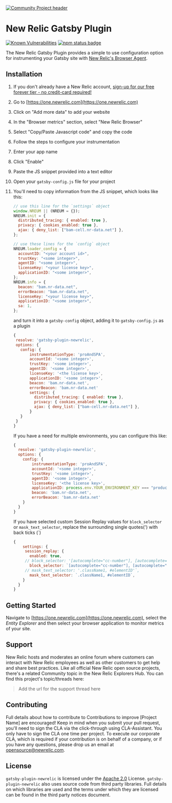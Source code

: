[![Community Project header](https://github.com/newrelic/open-source-office/raw/master/examples/categories/images/Community_Project.png)](https://github.com/newrelic/open-source-office/blob/master/examples/categories/index.md#community-project)

# New Relic Gatsby Plugin

[![Known Vulnerabilities][3]][4]
[![npm status badge][1]][2]

The New Relic Gatsby Plugin provides a simple to use configuration option for instrumenting your Gatsby site with [New Relic's Browser Agent](https://newrelic.com/products/browser-monitoring).

## Installation

1. If you don't already have a New Relic account, [sign-up for our free forever tier - no credit-card required!](https://trynewrelic.com/gatsby)
1. Go to [https://one.newrelic.com](https://one.newrelic.com)
1. Click on "Add more data" to add your website
1. In the "Browser metrics" section, select "New Relic Browser"
1. Select "Copy/Paste Javascript code" and copy the code
1. Follow the steps to configure your instrumentation
1. Enter your app name
1. Click "Enable"
1. Paste the JS snippet provided into a text editor
1. Open your `gatsby-config.js` file for your project
1. You'll need to copy information from the JS snippet, which looks like this:

   ```js
   // use this line for the `settings` object
   window.NREUM || (NREUM = {});
   NREUM.init = {
     distributed_tracing: { enabled: true },
     privacy: { cookies_enabled: true },
     ajax: { deny_list: ["bam-cell.nr-data.net"] },
   };

   // use these lines for the `config` object
   NREUM.loader_config = {
     accountID: "<your account id>",
     trustKey: "<some integer>",
     agentID: "<some integer>",
     licenseKey: "<your license key>",
     applicationID: "<some integer>",
   };
   NREUM.info = {
     beacon: "bam.nr-data.net",
     errorBeacon: "bam.nr-data.net",
     licenseKey: "<your license key>",
     applicationID: "<some integer>",
     sa: 1,
   };
   ```

   and turn it into a `gatsby-config` object, adding it to `gatsby-config.js` as a plugin

   ```js
   {
    resolve: 'gatsby-plugin-newrelic',
    options: {
      config: {
          instrumentationType: 'proAndSPA',
          accountId: '<some integer>',
          trustKey: '<some integer>',
          agentID: '<some integer>',
          licenseKey: '<the license key>',
          applicationID: '<some integer>',
          beacon: 'bam.nr-data.net',
          errorBeacon: 'bam.nr-data.net'
          settings: {
            distributed_tracing: { enabled: true },
            privacy: { cookies_enabled: true },
            ajax: { deny_list: ["bam-cell.nr-data.net"] },
          }
      }
    }
   }
   ```

   If you have a need for multiple environments, you can configure this like:

   ```js
   {
     resolve: 'gatsby-plugin-newrelic',
     options: {
       config: {
           instrumentationType: 'proAndSPA',
           accountId: '<some integer>',
           trustKey: '<some integer>',
           agentID: '<some integer>',
           licenseKey: '<the license key>',
           applicationID: process.env.YOUR_ENVIRONMENT_KEY === "production" ? '<some integer>' : '<some other integer>',
           beacon: 'bam.nr-data.net',
           errorBeacon: 'bam.nr-data.net'
       }
     }
   }
   ```

   If you have selected custom Session Replay values for `block_selector` or `mask_text_selector`, replace the surrounding single quotes(') with back ticks (`)

   ```js
   {
       settings: {
        session_replay: {
          enabled: true,
        // block_selector: '[autocomplete="cc-number"], [autocomplete="cc-name"]',
          block_selector: `[autocomplete="cc-number"], [autocomplete="cc-name"]`,
        // mask_text_selector: '.className1, #elementID'`,
          mask_text_selector: `.className1, #elementID`,
       }
     }
   }
   ```

## Getting Started

Navigate to [https://one.newrelic.com](https://one.newrelic.com), select the _Entity Explorer_ and then select your browser application to monitor metrics of your site.

## Support

New Relic hosts and moderates an online forum where customers can interact with New Relic employees as well as other customers to get help and share best practices. Like all official New Relic open source projects, there's a related Community topic in the New Relic Explorers Hub. You can find this project's topic/threads here:

> Add the url for the support thread here

## Contributing

Full details about how to contribute to
Contributions to improve [Project Name] are encouraged! Keep in mind when you submit your pull request, you'll need to sign the CLA via the click-through using CLA-Assistant. You only have to sign the CLA one time per project.
To execute our corporate CLA, which is required if your contribution is on behalf of a company, or if you have any questions, please drop us an email at opensource@newrelic.com.

## License

`gatsby-plugin-newrelic` is licensed under the [Apache 2.0](http://apache.org/licenses/LICENSE-2.0.txt) License. `gatsby-plugin-newrelic` also uses source code from third party libraries. Full details on which libraries are used and the terms under which they are licensed can be found in the third party notices document.

[1]: https://nodei.co/npm/gatsby-plugin-newrelic.png
[2]: https://nodei.co/npm/gatsby-plugin-newrelic
[3]: https://snyk.io/test/github/newrelic/gatsby-plugin-newrelic/badge.svg?targetFile=package.json
[4]: https://snyk.io/test/github/newrelic/gatsby-plugin-newrelic?targetFile=package.json
